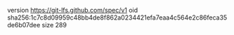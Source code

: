version https://git-lfs.github.com/spec/v1
oid sha256:1c7c8d09959c48bb4de8f862a0234421efa7eaa4c564e2c86feca35de6b07dee
size 289
